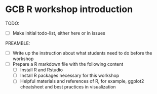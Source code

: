 # GCB R workshop introduction

TODO:

+ [ ] Make initial todo-list, either here or in issues

PREAMBLE:
+ [ ] Write up the instruction about what students need to do before the workshop
+ [ ] Prepare a R markdown file with the following content
  + [ ] Install R and Rstudio
  + [ ] Install R packages necessary for this workshop
  + [ ] Helpful materials and references of R, for example, ggplot2 cheatsheet and best practices in visualization
